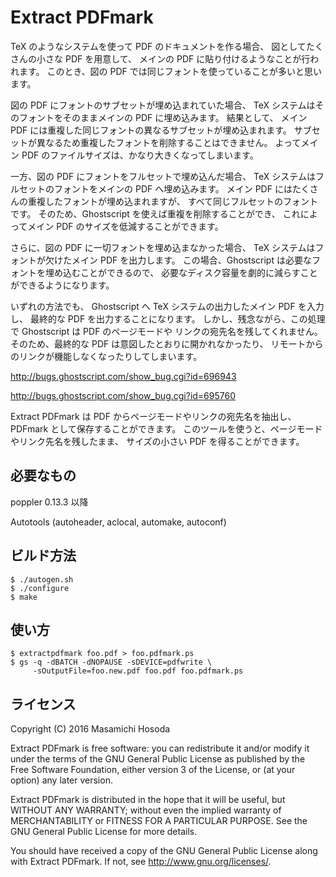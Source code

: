 <!-- -*- coding: utf-8 -*- -->
# Extract PDFmark

TeX のようなシステムを使って PDF のドキュメントを作る場合、
図としてたくさんの小さな PDF を用意して、
メインの PDF に貼り付けるようなことが行われます。
このとき、図の PDF では同じフォントを使っていることが多いと思います。

図の PDF にフォントのサブセットが埋め込まれていた場合、
TeX システムはそのフォントをそのままメインの PDF に埋め込みます。
結果として、
メイン PDF には重複した同じフォントの異なるサブセットが埋め込まれます。
サブセットが異なるため重複したフォントを削除することはできません。
よってメイン PDF のファイルサイズは、かなり大きくなってしまいます。

一方、図の PDF にフォントをフルセットで埋め込んだ場合、
TeX システムはフルセットのフォントをメインの PDF へ埋め込みます。
メイン PDF にはたくさんの重複したフォントが埋め込まれますが、
すべて同じフルセットのフォントです。
そのため、Ghostscript を使えば重複を削除することができ、
これによってメイン PDF のサイズを低減することができます。

さらに、図の PDF に一切フォントを埋め込まなかった場合、
TeX システムはフォントが欠けたメイン PDF を出力します。
この場合、Ghostscript は必要なフォントを埋め込むことができるので、
必要なディスク容量を劇的に減らすことができるようになります。

いずれの方法でも、
Ghostscript へ TeX システムの出力したメイン PDF を入力し、
最終的な PDF を出力することになります。
しかし、残念ながら、この処理で Ghostscript は PDF のページモードや
リンクの宛先名を残してくれません。
そのため、最終的な PDF は意図したとおりに開かれなかったり、
リモートからのリンクが機能しなくなったりしてしまいます。

http://bugs.ghostscript.com/show_bug.cgi?id=696943

http://bugs.ghostscript.com/show_bug.cgi?id=695760

Extract PDFmark は PDF からページモードやリンクの宛先名を抽出し、
PDFmark として保存することができます。
このツールを使うと、ページモードやリンク先名を残したまま、
サイズの小さい PDF を得ることができます。

## 必要なもの

poppler 0.13.3 以降

Autotools (autoheader, aclocal, automake, autoconf)

## ビルド方法

    $ ./autogen.sh
    $ ./configure
    $ make

## 使い方

    $ extractpdfmark foo.pdf > foo.pdfmark.ps
    $ gs -q -dBATCH -dNOPAUSE -sDEVICE=pdfwrite \
         -sOutputFile=foo.new.pdf foo.pdf foo.pdfmark.ps

## ライセンス

Copyright (C) 2016 Masamichi Hosoda

Extract PDFmark is free software: you can redistribute it and/or modify
it under the terms of the GNU General Public License as published by
the Free Software Foundation, either version 3 of the License, or
(at your option) any later version.

Extract PDFmark is distributed in the hope that it will be useful,
but WITHOUT ANY WARRANTY; without even the implied warranty of
MERCHANTABILITY or FITNESS FOR A PARTICULAR PURPOSE.  See the
GNU General Public License for more details.

You should have received a copy of the GNU General Public License
along with Extract PDFmark.  If not, see <http://www.gnu.org/licenses/>.

